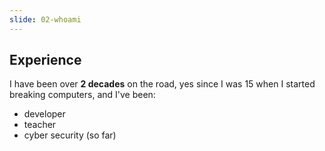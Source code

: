 ```yaml
---
slide: 02-whoami
---
```


## Experience

I have been over **2 decades** on the road, yes since I was 15 when I started breaking computers, and I've been:

- developer
- teacher
- cyber security (so far)